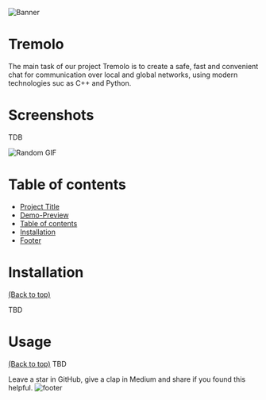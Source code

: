 ![Banner](https://i.imgur.com/glErIFF.png)
# Tremolo
The main task of our project Tremolo is to create a safe, fast and convenient chat for communication over local and global networks, using modern technologies suc as C++ and Python.






# Screenshots

<!-- Add a demo for your project -->
TDB




![Random GIF](https://media.giphy.com/media/ZVik7pBtu9dNS/giphy.gif)
# Table of contents





- [Project Title](#project-title)
- [Demo-Preview](#demo-preview)
- [Table of contents](#table-of-contents)
- [Installation](#installation)
- [Footer](#footer)

# Installation
[(Back to top)](#table-of-contents)


TBD





# Usage
[(Back to top)](#table-of-contents)
TBD

Leave a star in GitHub, give a clap in Medium and share if you found this helpful.
![footer](https://i.imgur.com/l38Sz35.gif)





